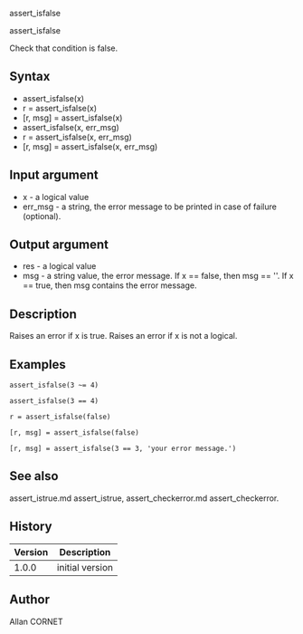 



assert_isfalse


assert_isfalse

Check that condition is false.

## Syntax

- assert_isfalse(x)
- r = assert_isfalse(x)
- [r, msg] = assert_isfalse(x)
- assert_isfalse(x, err_msg)
- r = assert_isfalse(x, err_msg)
- [r, msg] = assert_isfalse(x, err_msg)

## Input argument

 - x - a logical value
 - err_msg - a string, the error message to be printed in case of failure (optional).

## Output argument

 - res - a logical value
 - msg - a string value, the error message. If x == false, then msg == ''. If x == true, then msg contains the error message.

## Description

Raises an error if x is true. Raises an error if x is not a logical.

## Examples

```Nelson
assert_isfalse(3 ~= 4)
```
```Nelson
assert_isfalse(3 == 4)
```
```Nelson
r = assert_isfalse(false)
```
```Nelson
[r, msg] = assert_isfalse(false)
```
```Nelson
[r, msg] = assert_isfalse(3 == 3, 'your error message.')
```

## See also

assert_istrue.md assert_istrue, assert_checkerror.md assert_checkerror.
## History

|Version|Description|
|------|------|
|1.0.0|initial version|


## Author

Allan CORNET



